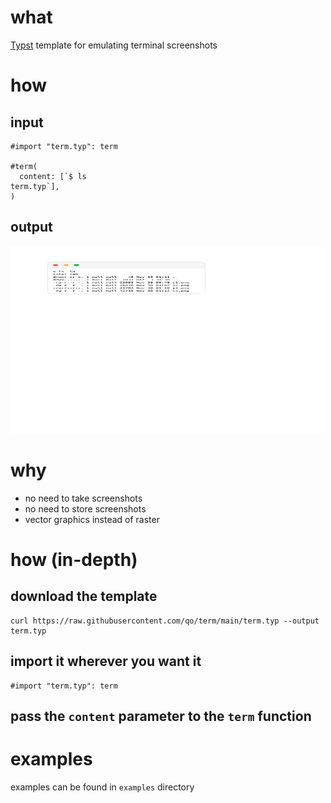 # what

[Typst](https://github.com/typst/typst) template for emulating terminal screenshots

# how

## input

```typst
#import "term.typ": term

#term(
  content: [`$ ls
term.typ`],
)
```

## output

<!-- don't even ask -->
<img src="./examples/raw/raw.svg#svgView(viewBox(50, 50, 400, 200))" width="500" height="300">

# why

- no need to take screenshots
- no need to store screenshots
- vector graphics instead of raster

# how (in-depth)

## download the template

```
curl https://raw.githubusercontent.com/qo/term/main/term.typ --output term.typ
```

## import it wherever you want it

```typst
#import "term.typ": term
```

## pass the `content` parameter to the `term` function

# examples

examples can be found in `examples` directory
